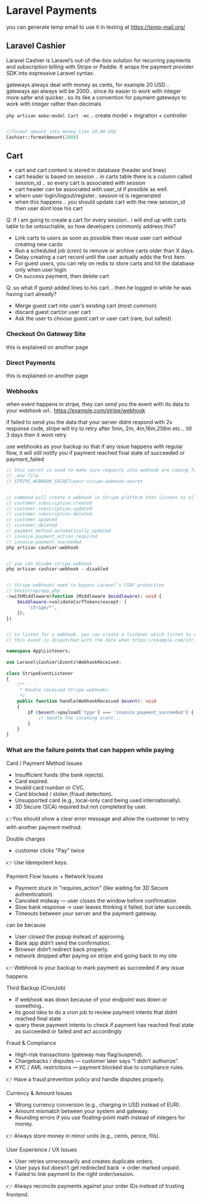 # Laravel Payments

you can generate temp email to use it in testing at https://temp-mail.org/


## Laravel Cashier

Laravel Cashier is Laravel’s out-of-the-box solution for recurring payments and subscription billing with Stripe or Paddle. It wraps the payment provider SDK into expressive Laravel syntax.


gateways always deal with money as cents, for example 20 USD .. gateways api always will be 2000.. since its easier to work with integer more safer and quicker.. so its like a convention for payment gateways to work with integer rather than decimals


`php artisan make:model Cart -mc` .. create model + migration + controller


```php 

//format amount into money like 20.00 USD
Cashier::formatAmount(2000)

```


## Cart

- cart and cart content is stored in database (header and lines)
- cart header is based on session .. in carts table there is a column called session_id .. so every cart is associated with session
- cart header can be associated with user_id if possible as well.
- whern user login/logout/register.. session id is regenerated
- when this happens .. you should update cart with the new session_id then user dont lose his cart


Q: if i am going to create a cart for every session.. i will end up with carts table to be untouchable, so how developers commonly address this?

- Link carts to users as soon as possible then reuse user cart without creating new cards
- Run a scheduled job (cron) to remove or archive carts older than X days.
- Delay creating a cart record until the user actually adds the first item.
- For guest users, you can rely on redis to store carts and hit the database only when user login
- On success payment, then delete cart


Q: so what if guest added lines to his cart .. then he logged in while he was having cart already?
- Merge guest cart into user’s existing cart (most common)
- discard guest cart/or user cart
- Ask the user to choose guest cart or user cart (rare, but safest)


### Checkout On Gateway Site

this is explained on another page


### Direct Payments


this is explained on another page


### Webhooks

when event happens in stripe, they can send you the event with its data to your webhook url.. https://example.com/stripe/webhook

if failed to send you the data that your server didnt respond with 2x response code, stripe will try to retry after 1min, 2m, 4m,16m,256m etc... till 3 days then it wont retry

use webhooks as your backup so that if any issue happens with regular flow, it will still notify you if payment reached final state of succeeded or payment_failed

```php
// this secret is used to make sure requests into webhook are coming from stripe themselves
// .env file
// STRIPE_WEBHOOK_SECRET=your-stripe-webhook-secret 


// command will create a webhook in Stripe platform that listens to all of the events required by Cashier:
// customer.subscription.created
// customer.subscription.updated
// customer.subscription.deleted
// customer.updated
// customer.deleted
// payment_method.automatically_updated
// invoice.payment_action_required
// invoice.payment_succeeded
php artisan cashier:webhook


// you can disabe stripe webhook
php artisan cashier:webhook --disabled


// Stripe webhooks need to bypass Laravel's CSRF protection
// bootstrap/app.php
->withMiddleware(function (Middleware $middleware): void {
    $middleware->validateCsrfTokens(except: [
        'stripe/*',
    ]);
})


// to listen for a webhook, you can create a listener which listen to event WebhookReceived.. 
// this event is dispatched with the data when https://example.com/stripe/webhook is visited

namespace App\Listeners;
 
use Laravel\Cashier\Events\WebhookReceived;
 
class StripeEventListener
{
    /**
     * Handle received Stripe webhooks.
     */
    public function handle(WebhookReceived $event): void
    {
        if ($event->payload['type'] === 'invoice.payment_succeeded') {
            // Handle the incoming event...
        }
    }
}

```



### What are the failure points that can happen while paying

Card / Payment Method Issues
- Insufficient funds (the bank rejects).
- Card expired.
- Invalid card number or CVC.
- Card blocked / stolen (fraud detection).
- Unsupported card (e.g., local-only card being used internationally).
- 3D Secure (SCA) required but not completed by user.

👉You should show a clear error message and allow the customer to retry with another payment method.


Double charges
- customer clicks "Pay" twice

👉 Use Idempotent keys.

Payment Flow Issues + Network Issues
- Payment stuck in "requires_action" (like waiting for 3D Secure authentication).
- Canceled midway — user closes the window before confirmation.
- Slow bank response → user leaves thinking it failed, but later succeeds.
- Timeouts between your server and the payment gateway.

can be because
- User closed the popup instead of approving.
- Bank app didn’t send the confirmation.
- Browser didn’t redirect back properly.
- network dropped after paying on stripe and going back to my site

👉 Webhook is your backup to mark payment as succeeded if any issue happens

Third Backup (CronJob)
- if webhook was down because of your endpoint was down or something.. 
- its good idea to do a cron job to review payment intents that didnt reached final state 
- query these payment intents to check if payment has reached final state as succeeded or failed and act accordingly



Fraud & Compliance

- High-risk transactions (gateway may flag/suspend).
- Chargebacks / disputes — customer later says “I didn’t authorize”.
- KYC / AML restrictions — payment blocked due to compliance rules.

👉 Have a fraud prevention policy and handle disputes properly.



Currency & Amount Issues

- Wrong currency conversion (e.g., charging in USD instead of EUR).
- Amount mismatch between your system and gateway.
- Rounding errors if you use floating-point math instead of integers for money.

👉 Always store money in minor units (e.g., cents, pence, fils).


User Experience / UX Issues

- User retries unnecessarily and creates duplicate orders.
- User pays but doesn’t get redirected back → order marked unpaid.
- Failed to link payment to the right order/session.

👉 Always reconcile payments against your order IDs instead of trusting frontend.